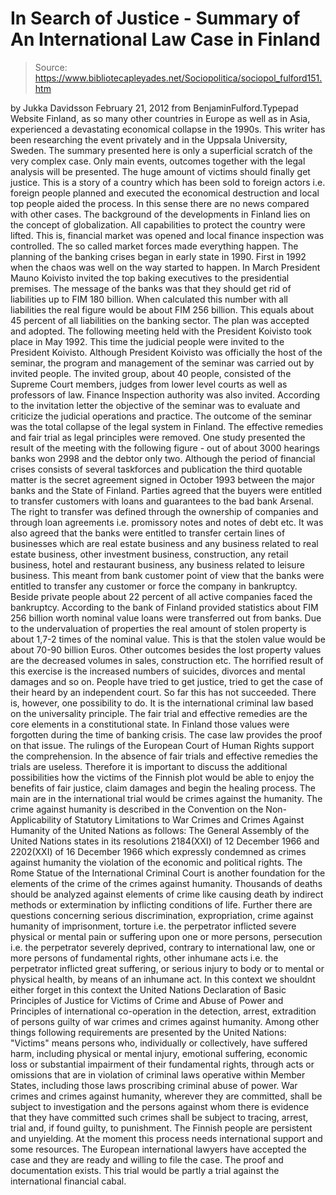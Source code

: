 # In Search of Justice - Summary of An International Law Case in Finland

> Source: https://www.bibliotecapleyades.net/Sociopolitica/sociopol_fulford151.htm

by Jukka Davidsson
February 21, 2012
from
BenjaminFulford.Typepad Website
Finland, as so many other countries in Europe as
well as in Asia, experienced a devastating economical collapse in the
1990s.
This writer has been researching the event
privately and in the Uppsala University, Sweden. The summary presented here
is only a superficial scratch of the very complex case. Only main events,
outcomes together with the legal analysis will be presented.
The huge amount
of victims should finally get justice.
This is a story of a country which has been sold to foreign actors i.e.
foreign people planned and executed the economical destruction and local top
people aided the process. In this sense there are no news compared with
other cases.
The background of the developments in Finland lies on the concept of
globalization. All capabilities to protect the country were lifted. This is,
financial market was opened and local finance inspection was controlled. The
so called market forces made everything happen.
The planning of the banking crises began in early state in 1990.
First in
1992 when the chaos was well on the way started to happen. In March President Mauno Koivisto invited
the top baking executives to the presidential premises. The message of the
banks was that they should get rid of liabilities up to FIM 180 billion.
When calculated this number with all liabilities the real figure would be
about FIM 256 billion. This equals about 45 percent of all liabilities on
the banking sector. The plan was accepted and adopted.
The following meeting held with the President Koivisto took place in May
1992. This time the judicial people were invited to the President Koivisto.
Although President Koivisto was officially the host of the seminar, the
program and management of the seminar was carried out by invited people.
The
invited group, about 40 people, consisted of the Supreme Court
members, judges from lower level courts as well as professors of law.
Finance Inspection
authority was also invited. According to the invitation letter the objective
of the seminar was to evaluate and criticize the judicial operations and
practice. The outcome of the seminar was the total collapse of the legal
system in Finland. The effective remedies and fair trial as legal principles
were removed. One study presented the result of the meeting with the
following figure - out of about 3000 hearings banks won 2998 and the debtor
only two.
Although the period of financial crises consists of several taskforces and
publication the third quotable matter is the secret agreement signed in
October 1993 between the major banks and the State of Finland.
Parties agreed that the buyers were entitled to
transfer customers with loans and guarantees to the bad bank Arsenal. The
right to transfer was defined through the ownership of companies and through
loan agreements i.e. promissory notes and notes of debt etc.
It was also agreed that the banks were entitled
to transfer certain lines of businesses which are real estate business and
any business related to real estate business, other investment business,
construction, any retail business, hotel and restaurant business, any
business related to leisure business.
This meant from bank customer point of view that
the banks were entitled to transfer any customer or force the company in
bankruptcy. Beside private people about 22 percent of all active companies
faced the bankruptcy. According to the bank of Finland provided statistics
about FIM 256 billion worth nominal value loans were transferred out from
banks.
Due to the undervaluation of properties the real amount of stolen
property is about 1,7-2 times of the nominal value.
This is that the stolen value would be about
70-90 billion Euros.
Other outcomes besides the lost property values are the decreased volumes in
sales, construction etc. The horrified result of this exercise is the
increased numbers of suicides, divorces and mental damages and so on.
People have tried to get justice, tried to get the case of their heard by an
independent court. So far this has not succeeded. There is, however, one
possibility to do. It is the international criminal law based on the
universality principle.
The fair trial and effective remedies are the core elements in a
constitutional state. In Finland those values were forgotten during the time
of banking crisis. The case law provides the proof on that issue. The
rulings of the European Court of Human Rights support the comprehension. In
the absence of fair trials and effective remedies the trials are useless.
Therefore it is important to discuss the
additional possibilities how the victims of the Finnish plot would be able
to enjoy the benefits of fair justice, claim damages and begin the healing
process.
The main are in the international trial would be crimes against the
humanity.
The crime against humanity is described in the
Convention on the Non-Applicability of Statutory Limitations to War Crimes
and Crimes Against Humanity of the United Nations as follows:
The General Assembly of the United Nations
states in its resolutions 2184(XXI) of 12 December 1966 and 2202(XXI) of
16 December 1966 which expressly condemned as crimes against humanity
the violation of the economic and political rights.
The Rome Statue of
the International Criminal Court is another foundation for the elements
of the crime of the crimes against humanity.
Thousands of deaths should be analyzed against
elements of crime like causing death by indirect methods or extermination by
inflicting conditions of life.
Further there are questions concerning serious
discrimination, expropriation, crime against humanity of imprisonment,
torture i.e. the perpetrator inflicted severe physical or mental pain or
suffering upon one or more persons, persecution i.e. the perpetrator
severely deprived, contrary to international law, one or more persons of
fundamental rights, other inhumane acts i.e. the perpetrator inflicted great
suffering, or serious injury to body or to mental or physical health, by
means of an inhumane act.
In this context we shouldnt either forget in this context the United
Nations Declaration of Basic Principles of Justice for Victims of Crime and
Abuse of Power and Principles of international co-operation in the
detection, arrest, extradition of persons guilty of war crimes and crimes
against humanity.
Among other things following requirements are presented by
the United Nations:
"Victims" means persons who, individually or collectively, have suffered
harm, including physical or mental injury, emotional suffering, economic
loss or substantial impairment of their fundamental rights, through acts or
omissions that are in violation of criminal laws operative within Member
States, including those laws proscribing criminal abuse of power.
War crimes and crimes against humanity, wherever they are committed, shall
be subject to investigation and the persons against whom there is evidence
that they have committed such crimes shall be subject to tracing, arrest,
trial and, if found guilty, to punishment.
The Finnish people are persistent and unyielding.
At the moment this process
needs international support and some resources. The European international
lawyers have accepted the case and they are ready and willing to file the
case. The proof and documentation exists.
This trial would be partly a trial against the
international financial cabal.
